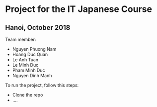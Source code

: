 # Project for the IT Japanese Course
## Hanoi, October 2018

Team member:

- Nguyen Phuong Nam
- Hoang Duc Quan
- Le Anh Tuan
- Le Minh Duc
- Pham Minh Duc
- Nguyen Dinh Manh

To run the project, follow this steps:

- Clone the repo
- .... 

